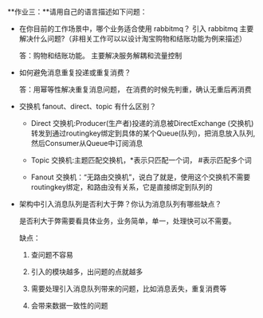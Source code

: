 **作业三：**请用自己的语言描述如下问题：

- 在你目前的工作场景中，哪个业务适合使用 rabbitmq？ 引入 rabbitmq 主要解决什么问题?（非相关工作可以以设计淘宝购物和结账功能为例来描述）

  答：购物和结账功能。 主要解决服务解耦和流量控制

- 如何避免消息重复投递或重复消费？

  答：用幂等性解决重复消息问题， 在消费的时候先判重，确认无重后再消费

- 交换机 fanout、direct、topic 有什么区别？

  + Direct 交换机:Producer(生产者)投递的消息被DirectExchange (交换机)转发到通过routingkey绑定到具体的某个Queue(队列)，把消息放入队列,然后Consumer从Queue中订阅消息

  + Topic 交换机:主题匹配交换机，*表示只匹配一个词， \#表示匹配多个词
  + Fanout 交换机：“无路由交换机”，说白了就是，使用这个交换机不需要routingkey绑定，和路由没有关系，它是直接绑定到队列的

- 架构中引入消息队列是否利大于弊？你认为消息队列有哪些缺点？

  是否利大于弊需要看具体业务，业务简单，单一，处理快可以不需要。

  缺点：

  1. 查问题不容易 

  2. 引入的模块越多，出问题的点就越多 

  3. 需要处理引入消息队列带来的问题，比如消息丢失，重复消费等 

  4. 会带来数据一致性的问题

